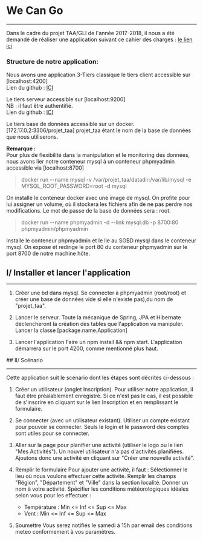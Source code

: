 # We Can Go
***


Dans le cadre du projet TAA/GLI de l'année 2017-2018, il nous a été demandé de réaliser une application suivant ce cahier des charges :
[le lien ici](https://docs.google.com/document/d/1L0yHbm8z3Jzbt0x6XiOBtKPz48JjVggAFNuFvbDx5mM/edit?usp=sharing)

### Structure de notre application:

Nous avons une application 3-Tiers classique
le tiers client accessible sur [localhost:4200]  
Lien du github : [ICI](https://github.com/czbirka/Projet-TAA-Front.git)

Le tiers serveur accessible sur [localhost:9200]  
NB : il faut être authentifié.  
Lien du github : [ICI](https://github.com/czbirka/Projet-TAA-Spring-Back.git)

Le tiers base de données accessible sur un docker.  [172.17.0.2:3306/projet_taa]
projet_taa étant le nom de la base de données que nous utiliserons.

**Remarque :**  
Pour plus de flexibilité dans la manipulation et le monitoring des données, nous avons lier notre conteneur mysql à un conteneur phpmyadmin accessible via [localhost:8700]


> docker run --name mysql -v /var/projet_taa/datadir:/var/lib/mysql -e MYSQL_ROOT_PASSWORD=root -d mysql

On installe le conteneur docker avec une image de mysql.
On profite pour lui assigner un volume, où il stockera les fichiers afin de ne pas perdre nos modifications.
Le mot de passe de la base de données sera : root.

> docker run --name phpmyadmin -d --link mysql:db -p 8700:80 phpmyadmin/phpmyadmin

Installe le conteneur phpmyadmin et le lie au SGBD mysql dans le conteneur mysql.
On expose et redirige le port 80 du conteneur phpmyadmin sur le port 8700 de notre machine hôte.




## I/ Installer et lancer l'application
____

1. Créer une bd dans mysql. Se connecter à phpmyadmin (root/root) et créer une base de données vide si elle n'existe pas),du nom de "projet_taa".

2. Lancer le serveur. Toute la mécanique de Spring, JPA et Hibernate déclencheront la création des tables que l'application va manipuler.
Lancer la classe [package.name.Application]

3. Lancer l'application
Faire un npm install && npm start.
L'application démarrera sur le port 4200, comme mentionné plus haut.


## II/ Scénario
_____

Cette application suit le scénario dont les étapes sont décrites ci-dessous :

1. Créer un utilisateur (onglet Inscription).
Pour utiliser notre application, il faut être préalablement enregistré.
Si ce n'est pas le cas, il est possible de s'inscrire en cliquant sur le lien Inscription et en remplissant le formulaire.

2. Se connecter (avec un utilisateur existant).
Utiliser un compte existant pour pouvoir se connecter. Seuls le login et le password des comptes sont utiles pour se connecter.
3. Aller sur la page pour planifier une activité (utiliser le logo ou le lien "Mes Activités").
Un nouvel utilisateur n'a pas d'activités planifiées.
Ajoutons donc une activité en cliquant sur "Créer une nouvelle activité".
4. Remplir le formulaire
Pour ajouter une activité, il faut :
Sélectionner le lieu où nous voulons effectuer cette activité.
Remplir les champs "Région", "Département" et "Ville" dans la section localité.
Donner un nom à votre activité.
Spécifier les conditions météorologiques idéales selon vous pour les effectuer :
   * Température : Min <= Inf <= Sup <= Max
   * Vent : Min <= Inf <= Sup <= Max
5. Soumettre
Vous serez notifiés le samedi à 15h par email des conditions meteo conformement à vos paramètres.